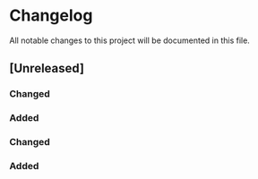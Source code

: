# Changelog
All notable changes to this project will be documented in this file.

## [Unreleased]

### Changed

### Added

### Changed

### Added
